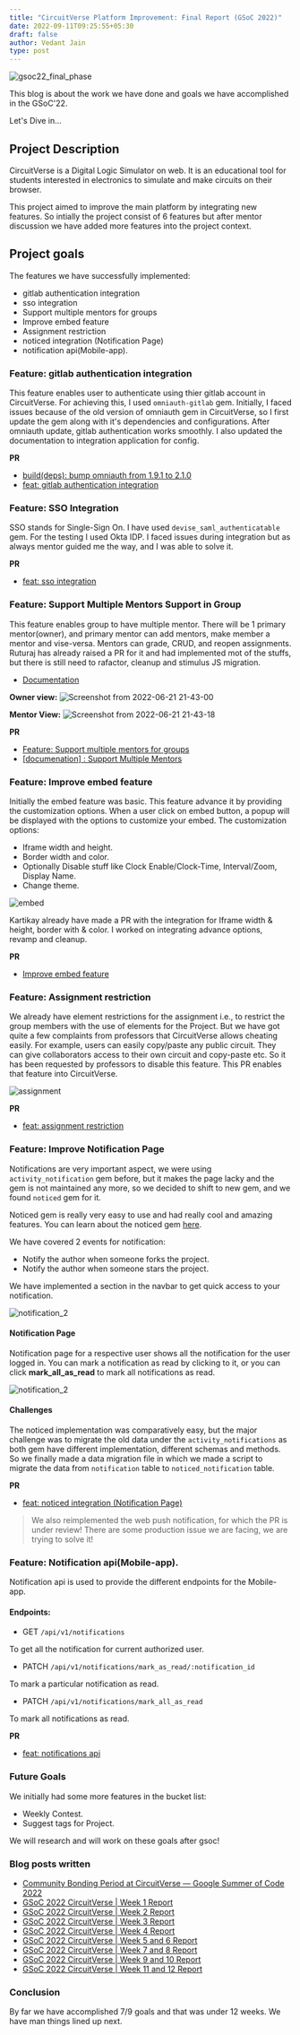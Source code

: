 ```yaml
---
title: "CircuitVerse Platform Improvement: Final Report (GSoC 2022)"
date: 2022-09-11T09:25:55+05:30
draft: false
author: Vedant Jain
type: post
---
```


![gsoc22_final_phase](/images/vedant_gsoc22/final_phase/final_phase.png)

This blog is about the work we have done and goals we have accomplished in the GSoC'22.

Let's Dive in...

## Project Description
CircuitVerse is a Digital Logic Simulator on web. It is an educational tool for students interested in electronics to simulate and make circuits on their browser.

This project aimed to improve the main platform by integrating new features. So intially the project consist of 6 features but after mentor discussion we have added more features into the project context.

## Project goals
The features we have successfully implemented:
- gitlab authentication integration
- sso integration
- Support multiple mentors for groups
- Improve embed feature
- Assignment restriction
- noticed integration (Notification Page)
- notification api(Mobile-app).

### Feature: gitlab authentication integration
This feature enables user to authenticate using thier gitlab account in CircuitVerse. For achieving this, I used `omniauth-gitlab` gem. Initially, I faced issues because of the old version of omniauth gem in CircuitVerse, so I first update the gem along with it's dependencies and configurations. After omniauth update, gitlab authentication works smoothly. I also updated the documentation to integration application for config.

**PR**
- [build(deps): bump omniauth from 1.9.1 to 2.1.0](https://github.com/CircuitVerse/CircuitVerse/pull/3071)
- [feat: gitlab authentication integration](https://github.com/CircuitVerse/CircuitVerse/pull/3154)

### Feature: SSO Integration

SSO stands for Single-Sign On. I have used `devise_saml_authenticatable` gem. For the testing I used Okta IDP. I faced issues during integration but as always mentor guided me the way, and I was able to solve it.

**PR**
- [feat: sso integration](https://github.com/CircuitVerse/CircuitVerse/pull/3167)

### Feature: Support Multiple Mentors Support in Group

This feature enables group to have multiple mentor. There will be 1 primary mentor(owner), and primary mentor can add mentors, make member a mentor and vise-versa. Mentors can grade, CRUD, and reopen assignments. Ruturaj has already raised a PR for it and had implemented mot of the stuffs, but there is still need to rafactor, cleanup and stimulus JS migration.

- [Documentation](https://docs.circuitverse.org/#/chapter2/2cvforeducators?id=add-group-mentors)

**Owner view:**
![Screenshot from 2022-06-21 21-43-00](https://user-images.githubusercontent.com/76901313/174847736-fa1a2706-7072-41b9-9809-d8892e2b6522.png)

**Mentor View:**
![Screenshot from 2022-06-21 21-43-18](https://user-images.githubusercontent.com/76901313/174847726-b36fb375-88d4-49a9-bb38-3992eda4b112.png)


**PR**
- [Feature: Support multiple mentors for groups](https://github.com/CircuitVerse/CircuitVerse/pull/2096)
- [[documenation] : Support Multiple Mentors](https://github.com/CircuitVerse/CircuitVerseDocs/pull/334)

### Feature: Improve embed feature
Initially the embed feature was basic. This feature advance it by providing the customization options. When a user click on embed button, a popup will be displayed with the options to customize your embed.
The customization options:
- Iframe width and height.
- Border width and color.
- Optionally Disable stuff like Clock Enable/Clock-Time, Interval/Zoom, Display Name.
- Change theme.

![embed](/images/vedant_gsoc22/embed_img1.png)

Kartikay already have made a PR with the integration for Iframe width & height, border with & color. I worked on integrating advance options, revamp and cleanup.


**PR**
- [Improve embed feature](https://github.com/CircuitVerse/CircuitVerse/pull/2768)

### Feature: Assignment restriction
We already have element restrictions for the assignment i.e., to restrict the group members with the use of elements for the Project. 
But we have got quite a few complaints from professors that CircuitVerse allows cheating easily. For example, users can easily copy/paste any public circuit. They can give collaborators access to their own circuit and copy-paste etc. So it has been requested by professors to disable this feature. This PR enables that feature into CircuitVerse.

![assignment](/images/vedant_gsoc22/assignment_restriction_img1.png)

**PR**
- [feat: assignment restriction](https://github.com/CircuitVerse/CircuitVerse/pull/3091)

### Feature: Improve Notification Page

Notifications are very important aspect, we were using `activity_notification` gem before, but it makes the page lacky and the gem is not maintained any more, so we decided to shift to new gem, and we found `noticed` gem for it.

Noticed gem is really very easy to use and had really cool and amazing features. You can learn about the noticed gem [here](https://github.com/excid3/noticed).

We have covered 2 events for notification:
- Notify the author when someone forks the project.
- Notify the author when someone stars the project.

We have implemented a section in the navbar to get quick access to your notification.

![notification_2](/images/vedant_gsoc22/final_phase/notification_2.png)

#### Notification Page

Notification page for a respective user shows all the notification for the user logged in. You can mark a notification as read by clicking to it, or you can click **mark_all_as_read** to mark all notifications as read.

![notification_2](/images/vedant_gsoc22/final_phase/notification_1.png)

#### Challenges
The noticed implementation was comparatively easy, but the major challenge was to migrate the old data under the `activity_notifications` as both gem have different implementation, different schemas and methods. So we finally made a data migration file in which we made a script to migrate the data from `notification` table to `noticed_notification` table.

**PR**
- [feat: noticed integration (Notification Page)](https://github.com/CircuitVerse/CircuitVerse/pull/3243)

> We also reimplemented the web push notification, for which the PR is under review! There are some production issue we are facing, we are trying to solve it!

### Feature: Notification api(Mobile-app).

Notification api is used to provide the different endpoints for the Mobile-app. 

#### Endpoints:

- GET `/api/v1/notifications`

To get all the notification for current authorized user.
- PATCH `/api/v1/notifications/mark_as_read/:notification_id`

To mark a particular notification as read.
- PATCH `/api/v1/notifications/mark_all_as_read`

To mark all notifications as read.

**PR**
- [feat: notifications api](https://github.com/CircuitVerse/CircuitVerse/pull/3259)

### Future Goals
We initially had some more features in the bucket list:
- Weekly Contest.
- Suggest tags for Project.

We will research and will work on these goals after gsoc!

### Blog posts written

- [Community Bonding Period at CircuitVerse — Google Summer of Code 2022](https://dev.to/vedantjain03/community-bonding-period-at-circuitverse-google-summer-of-code-2022-43cd)
- [GSoC 2022 CircuitVerse | Week 1 Report](https://dev.to/vedantjain03/gsoc-2022-circuitverse-week-1-report-4h88)
- [GSoC 2022 CircuitVerse | Week 2 Report](https://dev.to/vedantjain03/gsoc-2022-circuitverse-week-2-report-519a)
- [GSoC 2022 CircuitVerse | Week 3 Report](https://dev.to/vedantjain03/gsoc-2022-circuitverse-week-3-report-4af1)
- [GSoC 2022 CircuitVerse | Week 4 Report](https://dev.to/vedantjain03/gsoc-2022-circuitverse-week-4-report-bl0)
- [GSoC 2022 CircuitVerse | Week 5 and 6 Report](https://dev.to/vedantjain03/gsoc-2022-circuitverse-week-5-and-6-report-2kpp)
- [GSoC 2022 CircuitVerse | Week 7 and 8 Report](https://dev.to/vedantjain03/gsoc-2022-circuitverse-week-7-and-8-report-2a71)
- [GSoC 2022 CircuitVerse | Week 9 and 10 Report](https://dev.to/vedantjain03/gsoc-2022-circuitverse-week-9-and-10-report-3e4p)
- [GSoC 2022 CircuitVerse | Week 11 and 12 Report](https://dev.to/vedantjain03/gsoc-2022-circuitverse-week-11-and-12-report-4n41)

### Conclusion
By far we have accomplished 7/9 goals and that was under 12 weeks. We have man things lined up next.
